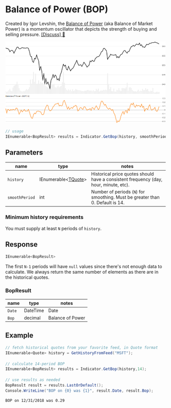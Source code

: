 ﻿# Balance of Power (BOP)

Created by Igor Levshin, the [Balance of Power](https://school.stockcharts.com/doku.php?id=technical_indicators:balance_of_power) (aka Balance of Market Power) is a momentum oscillator that depicts the strength of buying and selling pressure.
[[Discuss] :speech_balloon:](https://github.com/DaveSkender/Stock.Indicators/discussions/302 "Community discussion about this indicator")

![image](chart.png)

```csharp
// usage
IEnumerable<BopResult> results = Indicator.GetBop(history, smoothPeriod);  
```

## Parameters

| name | type | notes
| -- |-- |--
| `history` | IEnumerable\<[TQuote](../../docs/GUIDE.md#historical-quotes)\> | Historical price quotes should have a consistent frequency (day, hour, minute, etc).
| `smoothPeriod` | int | Number of periods (`N`) for smoothing.  Must be greater than 0.  Default is 14.

### Minimum history requirements

You must supply at least `N` periods of `history`.

## Response

```csharp
IEnumerable<BopResult>
```

The first `N-1` periods will have `null` values since there's not enough data to calculate.  We always return the same number of elements as there are in the historical quotes.

### BopResult

| name | type | notes
| -- |-- |--
| `Date` | DateTime | Date
| `Bop` | decimal | Balance of Power

## Example

```csharp
// fetch historical quotes from your favorite feed, in Quote format
IEnumerable<Quote> history = GetHistoryFromFeed("MSFT");

// calculate 14-period BOP
IEnumerable<BopResult> results = Indicator.GetBop(history,14);

// use results as needed
BopResult result = results.LastOrDefault();
Console.WriteLine("BOP on {0} was {1}", result.Date, result.Bop);
```

```bash
BOP on 12/31/2018 was 0.29
```
